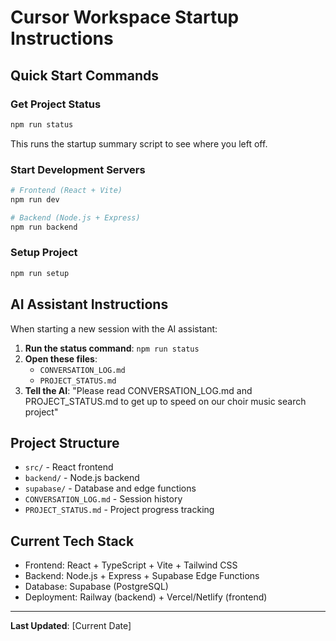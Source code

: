 # Cursor Workspace Startup Instructions

## Quick Start Commands

### Get Project Status
```bash
npm run status
```
This runs the startup summary script to see where you left off.

### Start Development Servers
```bash
# Frontend (React + Vite)
npm run dev

# Backend (Node.js + Express) 
npm run backend
```

### Setup Project
```bash
npm run setup
```

## AI Assistant Instructions

When starting a new session with the AI assistant:

1. **Run the status command**: `npm run status`
2. **Open these files**: 
   - `CONVERSATION_LOG.md`
   - `PROJECT_STATUS.md`
3. **Tell the AI**: "Please read CONVERSATION_LOG.md and PROJECT_STATUS.md to get up to speed on our choir music search project"

## Project Structure
- `src/` - React frontend
- `backend/` - Node.js backend
- `supabase/` - Database and edge functions
- `CONVERSATION_LOG.md` - Session history
- `PROJECT_STATUS.md` - Project progress tracking

## Current Tech Stack
- Frontend: React + TypeScript + Vite + Tailwind CSS
- Backend: Node.js + Express + Supabase Edge Functions
- Database: Supabase (PostgreSQL)
- Deployment: Railway (backend) + Vercel/Netlify (frontend)

---
**Last Updated**: [Current Date]



